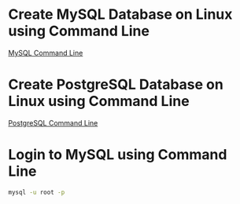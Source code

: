# Create MySQL Database on Linux using Command Line

[MySQL Command Line](db-mysql.md)

# Create PostgreSQL Database on Linux using Command Line

[PostgreSQL Command Line](db-postgresql.md)

# Login to MySQL using Command Line

```bash
mysql -u root -p
```
